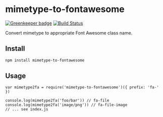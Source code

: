 
# mimetype-to-fontawesome

[![Greenkeeper badge](https://badges.greenkeeper.io/LoicMahieu/mimetype-to-fontawesome.svg)](https://greenkeeper.io/)
[![Build Status](https://app.travis-ci.com/arafel/mimetype-to-fontawesome.svg?branch=master)](https://app.travis-ci.com/arafel/mimetype-to-fontawesome)

Convert mimetype to appropriate Font Awesome class name.

## Install

```sh
npm install mimetype-to-fontawesome
```

## Usage

```
var mimetype2fa = require('mimetype-to-fontawesome')({ prefix: 'fa-' })

console.log(mimetype2fa('foo/bar')) // fa-file
console.log(mimetype2fa('image/png')) // fa-file-image
// ... see index.js
```

